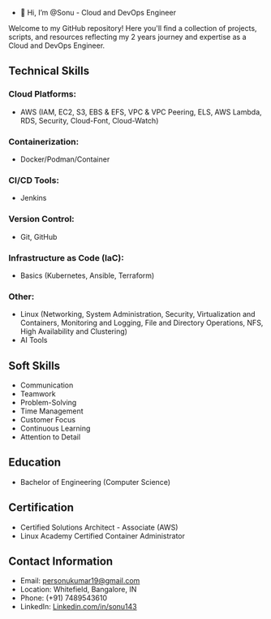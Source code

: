- 👋  Hi, I’m @Sonu - Cloud and DevOps Engineer

Welcome to my GitHub repository! Here you'll find a collection of projects, scripts, and resources reflecting my 2 years journey and expertise as a Cloud and DevOps Engineer.


## Technical Skills

### Cloud Platforms:
- AWS (IAM, EC2, S3, EBS & EFS, VPC & VPC Peering, ELS, AWS Lambda, RDS, Security, Cloud-Font, Cloud-Watch)

### Containerization:
- Docker/Podman/Container

### CI/CD Tools:
- Jenkins

### Version Control:
- Git, GitHub

### Infrastructure as Code (IaC):
- Basics (Kubernetes, Ansible, Terraform)

### Other:
- Linux (Networking, System Administration, Security, Virtualization and Containers, Monitoring and Logging, File and Directory Operations, NFS, High Availability and Clustering)
- AI Tools

## Soft Skills
- Communication
- Teamwork
- Problem-Solving
- Time Management
- Customer Focus
- Continuous Learning
- Attention to Detail

## Education
- Bachelor of Engineering (Computer Science)

## Certification
- Certified Solutions Architect - Associate (AWS)
- Linux Academy Certified Container Administrator

## Contact Information
- Email: personukumar19@gmail.com
- Location: Whitefield, Bangalore, IN
- Phone: (+91) 7489543610
- LinkedIn: [Linkedin.com/in/sonu143](https://www.linkedin.com/in/sonu143/)
